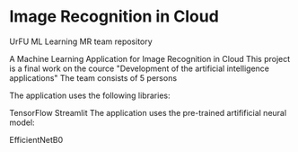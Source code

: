 # Image Recognition in Cloud
UrFU ML Learning MR team repository

A Machine Learning Application for Image Recognition in Cloud
This project is a final work on the cource "Development of the artificial intelligence applications" The team consists of 5 persons

The application uses the following libraries:

TensorFlow
Streamlit
The application uses the pre-trained artifificial neural model:

EfficientNetB0
